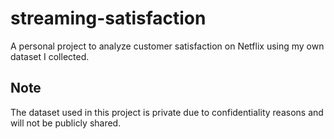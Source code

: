 # streaming-satisfaction

A personal project to analyze customer satisfaction on Netflix using my own dataset I collected.

## Note
The dataset used in this project is private due to confidentiality reasons and will not be publicly shared.
